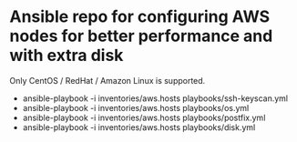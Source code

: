 
# Ansible repo for configuring AWS nodes for better performance and with extra disk

Only CentOS / RedHat / Amazon Linux is supported.


- ansible-playbook -i inventories/aws.hosts playbooks/ssh-keyscan.yml
- ansible-playbook -i inventories/aws.hosts playbooks/os.yml
- ansible-playbook -i inventories/aws.hosts playbooks/postfix.yml
- ansible-playbook -i inventories/aws.hosts playbooks/disk.yml


